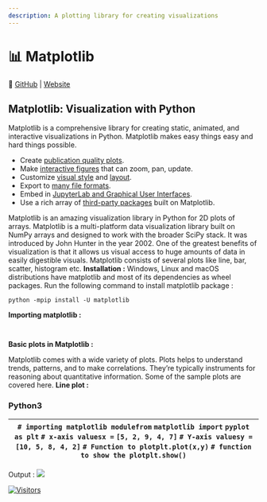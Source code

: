 ```yaml
---
description: A plotting library for creating visualizations
---
```


# 📊 Matplotlib

🔗 [GitHub](https://github.com/matplotlib/matplotlib) | [Website](https://matplotlib.org/)

## Matplotlib: Visualization with Python

Matplotlib is a comprehensive library for creating static, animated, and interactive visualizations in Python. Matplotlib makes easy things easy and hard things possible.

* Create [publication quality plots](https://ieeexplore.ieee.org/document/4160265/citations?tabFilter=papers).
* Make [interactive figures](https://mybinder.org/v2/gh/matplotlib/mpl-brochure-binder/main?labpath=MatplotlibExample.ipynb) that can zoom, pan, update.
* Customize [visual style](https://matplotlib.org/stable/gallery/style\_sheets/style\_sheets\_reference.html) and [layout](https://matplotlib.org/stable/tutorials/provisional/mosaic.html).
* Export to [many file formats](https://matplotlib.org/stable/api/figure\_api.html#matplotlib.figure.Figure.savefig).
* Embed in [JupyterLab and Graphical User Interfaces](https://matplotlib.org/stable/gallery/#embedding-matplotlib-in-graphical-user-interfaces).
* Use a rich array of [third-party packages](https://matplotlib.org/mpl-third-party/) built on Matplotlib.

Matplotlib is an amazing visualization library in Python for 2D plots of arrays. Matplotlib is a multi-platform data visualization library built on NumPy arrays and designed to work with the broader SciPy stack. It was introduced by John Hunter in the year 2002. One of the greatest benefits of visualization is that it allows us visual access to huge amounts of data in easily digestible visuals. Matplotlib consists of several plots like line, bar, scatter, histogram etc. **Installation :** Windows, Linux and macOS distributions have matplotlib and most of its dependencies as wheel packages. Run the following command to install matplotlib package :

```
python -mpip install -U matplotlib
```

&#x20; **Importing matplotlib :**

```
 
```

**Basic plots in Matplotlib :**

Matplotlib comes with a wide variety of plots. Plots helps to understand trends, patterns, and to make correlations. They’re typically instruments for reasoning about quantitative information. Some of the sample plots are covered here. **Line plot :**&#x20;

### Python3

| `# importing matplotlib modulefrom` `matplotlib import` `pyplot as plt` `# x-axis valuesx =` `[5, 2, 9, 4, 7]` `# Y-axis valuesy =` `[10, 5, 8, 4, 2]` `# Function to plotplt.plot(x,y)` `# function to show the plotplt.show()` |
| -------------------------------------------------------------------------------------------------------------------------------------------------------------------------------------------------------------------------------- |

Output : ![](https://media.geeksforgeeks.org/wp-content/uploads/line-plot-300x254.png)

[![Visitors](https://api.visitorbadge.io/api/visitors?path=https%3A%2F%2Fgithub.com%2Fdrshahizan\&labelColor=%23697689\&countColor=%23555555\&style=plastic)](https://visitorbadge.io/status?path=https%3A%2F%2Fgithub.com%2Fdrshahizan)
